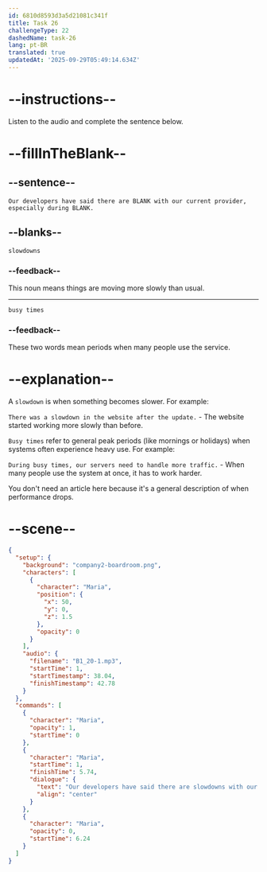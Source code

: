 ```yaml
---
id: 6810d8593d3a5d21081c341f
title: Task 26
challengeType: 22
dashedName: task-26
lang: pt-BR
translated: true
updatedAt: '2025-09-29T05:49:14.634Z'
---
```


<!-- (Audio) Maria: Our developers have said there are slowdowns with our current provider, especially during busy times. -->

# --instructions--

Listen to the audio and complete the sentence below.

# --fillInTheBlank--

## --sentence--

`Our developers have said there are BLANK with our current provider, especially during BLANK.`

## --blanks--

`slowdowns`

### --feedback--

This noun means things are moving more slowly than usual.

---

`busy times`

### --feedback--

These two words mean periods when many people use the service.

# --explanation--

A `slowdown` is when something becomes slower. For example:

`There was a slowdown in the website after the update.` - The website started working more slowly than before.

`Busy times` refer to general peak periods (like mornings or holidays) when systems often experience heavy use. For example:

`During busy times, our servers need to handle more traffic.` - When many people use the system at once, it has to work harder.

You don't need an article here because it's a general description of when performance drops.

# --scene--

```json
{
  "setup": {
    "background": "company2-boardroom.png",
    "characters": [
      {
        "character": "Maria",
        "position": {
          "x": 50,
          "y": 0,
          "z": 1.5
        },
        "opacity": 0
      }
    ],
    "audio": {
      "filename": "B1_20-1.mp3",
      "startTime": 1,
      "startTimestamp": 38.04,
      "finishTimestamp": 42.78
    }
  },
  "commands": [
    {
      "character": "Maria",
      "opacity": 1,
      "startTime": 0
    },
    {
      "character": "Maria",
      "startTime": 1,
      "finishTime": 5.74,
      "dialogue": {
        "text": "Our developers have said there are slowdowns with our current provider, especially during busy times.",
        "align": "center"
      }
    },
    {
      "character": "Maria",
      "opacity": 0,
      "startTime": 6.24
    }
  ]
}
```

